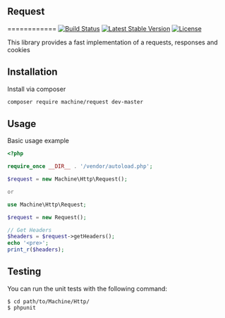 ## Request
============
[![Build Status](https://travis-ci.org/machine/request.svg)](https://travis-ci.org/machine/request)
[![Latest Stable Version](https://poser.pugx.org/machine/request/v/stable.svg)](https://packagist.org/packages/machine/request)
[![License](https://poser.pugx.org/machine/request/license.svg)](https://packagist.org/packages/machine/request)

This library provides a fast implementation of a requests, responses and cookies

Installation
------------
Install via composer

```sh
composer require machine/request dev-master
```

Usage
-----
Basic usage example

~~~PHP
<?php

require_once __DIR__ . '/vendor/autoload.php';

$request = new Machine\Http\Request();

or

use Machine\Http\Request;

$request = new Request();

// Get Headers
$headers = $request->getHeaders();
echo '<pre>';
print_r($headers);
~~~

Testing
-----
You can run the unit tests with the following command:

    $ cd path/to/Machine/Http/
    $ phpunit

